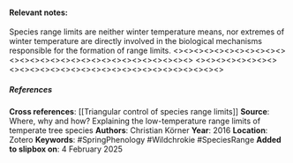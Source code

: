 #### **Relevant notes**:
Species range limits are neither winter temperature means, nor extremes of winter temperature are directly involved in the biological mechanisms responsible for the formation of range limits. 
<><><><><><><><><><><><><><><><><><><><><><><><><><><><><>
<><><><><><><><><><><><><><><><><><><><><><><><><><><><><>
##### References
**Cross references**: 
[[Triangular control of species range limits]]
**Source**: Where, why and how? Explaining the low-temperature range limits of temperate tree species
**Authors**: Christian Körner
**Year**: 2016
**Location**: Zotero
**Keywords**: #SpringPhenology #Wildchrokie #SpeciesRange 
**Added to slipbox on**: 4 February 2025
